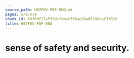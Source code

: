 ```yaml
---
source_path: H07F0V-PDF-ENG.md
pages: n/a-n/a
chunk_id: 69f6df22e5f2dcfabee3f6ae98a65108caf3f029
title: H07F0V-PDF-ENG
---
```

# sense of safety and security.
